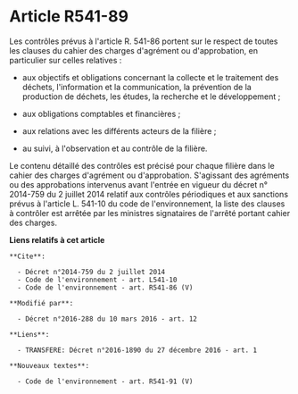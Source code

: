 # Article R541-89

Les contrôles prévus à l'article R. 541-86 portent sur le respect de toutes les clauses du cahier des charges d'agrément ou
d'approbation, en particulier sur celles relatives :

- aux objectifs et obligations concernant la collecte et le traitement des déchets, l'information et la communication, la
prévention de la production de déchets, les études, la recherche et le développement ;

- aux obligations comptables et financières ;

- aux relations avec les différents acteurs de la filière ;

- au suivi, à l'observation et au contrôle de la filière. 

Le contenu détaillé des contrôles est précisé pour chaque filière dans le cahier des charges d'agrément ou d'approbation.
S'agissant des agréments ou des approbations intervenus avant l'entrée en vigueur du décret n° 2014-759 du 2 juillet 2014
relatif aux contrôles périodiques et aux sanctions prévus à l'article L. 541-10 du code de l'environnement, la liste des
clauses à contrôler est arrêtée par les ministres signataires de l'arrêté portant cahier des charges.

**Liens relatifs à cet article**

	**Cite**:

	  - Décret n°2014-759 du 2 juillet 2014
	  - Code de l'environnement - art. L541-10
	  - Code de l'environnement - art. R541-86 (V)

	**Modifié par**:

	  - Décret n°2016-288 du 10 mars 2016 - art. 12

	**Liens**:

	  - TRANSFERE: Décret n°2016-1890 du 27 décembre 2016 - art. 1

	**Nouveaux textes**:

	  - Code de l'environnement - art. R541-91 (V)
